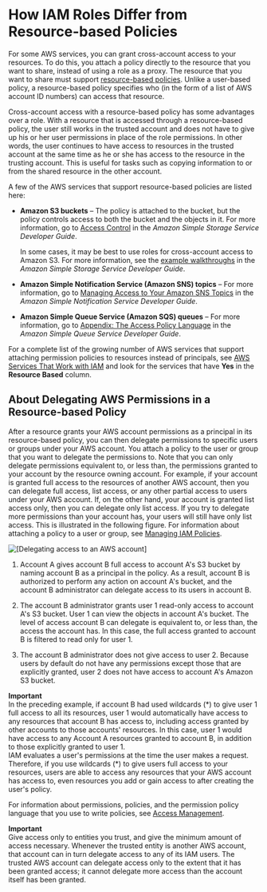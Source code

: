 # How IAM Roles Differ from Resource\-based Policies<a name="id_roles_compare-resource-policies"></a>

For some AWS services, you can grant cross\-account access to your resources\. To do this, you attach a policy directly to the resource that you want to share, instead of using a role as a proxy\. The resource that you want to share must support [resource\-based policies](access_policies_identity-vs-resource.md)\. Unlike a user\-based policy, a resource\-based policy specifies who \(in the form of a list of AWS account ID numbers\) can access that resource\. 

Cross\-account access with a resource\-based policy has some advantages over a role\. With a resource that is accessed through a resource\-based policy, the user still works in the trusted account and does not have to give up his or her user permissions in place of the role permissions\. In other words, the user continues to have access to resources in the trusted account at the same time as he or she has access to the resource in the trusting account\. This is useful for tasks such as copying information to or from the shared resource in the other account\. 

A few of the AWS services that support resource\-based policies are listed here:
+ **Amazon S3 buckets** – The policy is attached to the bucket, but the policy controls access to both the bucket and the objects in it\. For more information, go to [Access Control](http://docs.aws.amazon.com/AmazonS3/latest/dev/UsingAuthAccess.html) in the *Amazon Simple Storage Service Developer Guide*\. 

  In some cases, it may be best to use roles for cross\-account access to Amazon S3\. For more information, see the [example walkthroughs](http://docs.aws.amazon.com/AmazonS3/latest/dev/example-walkthroughs-managing-access.html) in the *Amazon Simple Storage Service Developer Guide*\.
+ **Amazon Simple Notification Service \(Amazon SNS\) topics** – For more information, go to [Managing Access to Your Amazon SNS Topics](http://docs.aws.amazon.com/sns/latest/dg/AccessPolicyLanguage.html) in the *Amazon Simple Notification Service Developer Guide*\. 
+ **Amazon Simple Queue Service \(Amazon SQS\) queues** – For more information, go to [Appendix: The Access Policy Language](http://docs.aws.amazon.com/AWSSimpleQueueService/latest/SQSDeveloperGuide/AccessPolicyLanguage.html) in the *Amazon Simple Queue Service Developer Guide*\. 

For a complete list of the growing number of AWS services that support attaching permission policies to resources instead of principals, see [AWS Services That Work with IAM](reference_aws-services-that-work-with-iam.md) and look for the services that have **Yes** in the **Resource Based** column\.

## About Delegating AWS Permissions in a Resource\-based Policy<a name="aboutdelegation-resourcepolicy"></a>

After a resource grants your AWS account permissions as a principal in its resource\-based policy, you can then delegate permissions to specific users or groups under your AWS account\. You attach a policy to the user or group that you want to delegate the permissions to\. Note that you can only delegate permissions equivalent to, or less than, the permissions granted to your account by the resource owning account\. For example, if your account is granted full access to the resources of another AWS account, then you can delegate full access, list access, or any other partial access to users under your AWS account\. If, on the other hand, your account is granted list access only, then you can delegate only list access\. If you try to delegate more permissions than your account has, your users will still have only list access\. This is illustrated in the following figure\. For information about attaching a policy to a user or group, see [Managing IAM Policies](access_policies_manage.md)\.

![\[Delegating access to an AWS account\]](http://docs.aws.amazon.com/IAM/latest/UserGuide/images/Delegation.diagram.png)

1. Account A gives account B full access to account A's S3 bucket by naming account B as a principal in the policy\. As a result, account B is authorized to perform any action on account A's bucket, and the account B administrator can delegate access to its users in account B\. 

1. The account B administrator grants user 1 read\-only access to account A's S3 bucket\. User 1 can view the objects in account A's bucket\. The level of access account B can delegate is equivalent to, or less than, the access the account has\. In this case, the full access granted to account B is filtered to read only for user 1\.

1. The account B administrator does not give access to user 2\. Because users by default do not have any permissions except those that are explicitly granted, user 2 does not have access to account A's Amazon S3 bucket\. 

**Important**  
In the preceding example, if account B had used wildcards \(\*\) to give user 1 full access to all its resources, user 1 would automatically have access to any resources that account B has access to, including access granted by other accounts to those accounts' resources\. In this case, user 1 would have access to any Account A resources granted to account B, in addition to those explicitly granted to user 1\.   
IAM evaluates a user's permissions at the time the user makes a request\. Therefore, if you use wildcards \(\*\) to give users full access to your resources, users are able to access any resources that your AWS account has access to, even resources you add or gain access to after creating the user's policy\. 

For information about permissions, policies, and the permission policy language that you use to write policies, see [Access Management](access.md)\. 

**Important**  
Give access only to entities you trust, and give the minimum amount of access necessary\. Whenever the trusted entity is another AWS account, that account can in turn delegate access to any of its IAM users\. The trusted AWS account can delegate access only to the extent that it has been granted access; it cannot delegate more access than the account itself has been granted\.